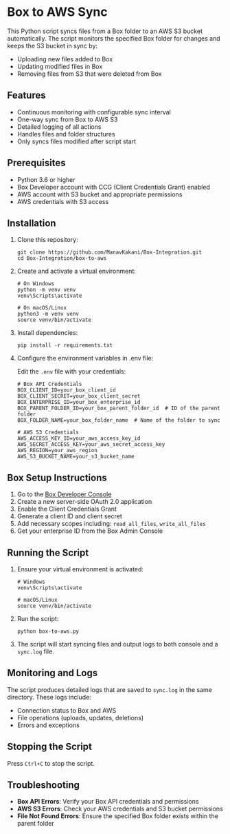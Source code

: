 # Box to AWS Sync

This Python script syncs files from a Box folder to an AWS S3 bucket automatically. The script monitors the specified Box folder for changes and keeps the S3 bucket in sync by:

- Uploading new files added to Box
- Updating modified files in Box
- Removing files from S3 that were deleted from Box

## Features

- Continuous monitoring with configurable sync interval
- One-way sync from Box to AWS S3
- Detailed logging of all actions
- Handles files and folder structures
- Only syncs files modified after script start

## Prerequisites

- Python 3.6 or higher
- Box Developer account with CCG (Client Credentials Grant) enabled
- AWS account with S3 bucket and appropriate permissions
- AWS credentials with S3 access

## Installation

1. Clone this repository:
   ```
   git clone https://github.com/ManavKakani/Box-Integration.git
   cd Box-Integration/box-to-aws
   ```

2. Create and activate a virtual environment:
   ```
   # On Windows
   python -m venv venv
   venv\Scripts\activate

   # On macOS/Linux
   python3 -m venv venv
   source venv/bin/activate
   ```

3. Install dependencies:
   ```
   pip install -r requirements.txt
   ```

4. Configure the environment variables in .env file:
   
   Edit the `.env` file with your credentials:

   ```
   # Box API Credentials
   BOX_CLIENT_ID=your_box_client_id
   BOX_CLIENT_SECRET=your_box_client_secret
   BOX_ENTERPRISE_ID=your_box_enterprise_id
   BOX_PARENT_FOLDER_ID=your_box_parent_folder_id  # ID of the parent folder
   BOX_FOLDER_NAME=your_box_folder_name  # Name of the folder to sync

   # AWS S3 Credentials
   AWS_ACCESS_KEY_ID=your_aws_access_key_id
   AWS_SECRET_ACCESS_KEY=your_aws_secret_access_key
   AWS_REGION=your_aws_region
   AWS_S3_BUCKET_NAME=your_s3_bucket_name
   ```

## Box Setup Instructions

1. Go to the [Box Developer Console](https://developer.box.com/)
2. Create a new server-side OAuth 2.0 application
3. Enable the Client Credentials Grant
4. Generate a client ID and client secret
5. Add necessary scopes including: `read_all_files`, `write_all_files`
6. Get your enterprise ID from the Box Admin Console

## Running the Script

1. Ensure your virtual environment is activated:
   ```
   # Windows
   venv\Scripts\activate

   # macOS/Linux
   source venv/bin/activate
   ```

2. Run the script:
   ```
   python box-to-aws.py
   ```

3. The script will start syncing files and output logs to both console and a `sync.log` file.

## Monitoring and Logs

The script produces detailed logs that are saved to `sync.log` in the same directory. These logs include:
- Connection status to Box and AWS
- File operations (uploads, updates, deletions)
- Errors and exceptions

## Stopping the Script

Press `Ctrl+C` to stop the script.

## Troubleshooting

- **Box API Errors**: Verify your Box API credentials and permissions
- **AWS S3 Errors**: Check your AWS credentials and S3 bucket permissions
- **File Not Found Errors**: Ensure the specified Box folder exists within the parent folder

